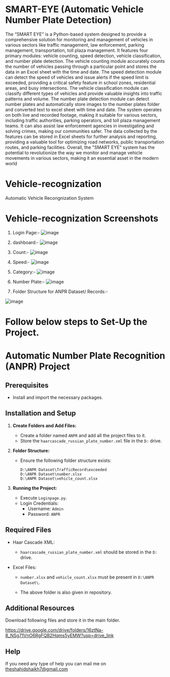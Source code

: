 # SMART-EYE (Automatic Vehicle Number Plate Detection)
The “SMART EYE” is a Python-based system designed to provide a comprehensive solution for monitoring and management of vehicles in various sectors like traffic management, law enforcement, parking management, transportation, toll plaza management. It features four primary modules: vehicle counting, speed detection, vehicle classification, and number plate detection. The vehicle counting module accurately counts the number of vehicles passing through a particular point and stores the data in an Excel sheet with the time and date. The speed detection module can detect the speed of vehicles and issue alerts if the speed limit is exceeded, providing a critical safety feature in school zones, residential areas, and busy intersections. The vehicle classification module can classify different types of vehicles and provide valuable insights into traffic patterns and volume. The number plate detection module can detect number plates and automatically store images to the number plates folder and converted text to excel sheet with time and date. The system operates on both live and recorded footage, making it suitable for various sectors, including traffic authorities, parking operators, and toll plaza management teams. It can also assist law enforcement agencies in investigating and solving crimes, making our communities safer. The data collected by the features can be stored in Excel sheets for further analysis and reporting, providing a valuable tool for optimizing road networks, public transportation routes, and parking facilities. Overall, the "SMART EYE" system has the potential to revolutionize the way we monitor and manage vehicle movements in various sectors, making it an essential asset in the modern world
# Vehicle-recognization
Automatic Vehicle Recongnization System

# Vehicle-recognization Screenshots

1) Login Page:-
![image](https://github.com/gauravtanpure/Vehicle-recognization/assets/147535321/ac3ea894-10f9-4f53-ac1f-74dbb5e1bfe3)
 
2) dashboard:-
![image](https://github.com/gauravtanpure/Vehicle-recognization/assets/147535321/6fe720b8-6e61-443a-9816-2fc770b48789)

3) Count:-
![image](https://github.com/gauravtanpure/Vehicle-recognization/assets/147535321/17c2bb31-0730-438b-a7ec-a77aea43e8b9)

4) Speed:-
![image](https://github.com/gauravtanpure/Vehicle-recognization/assets/147535321/92ead0b1-c9d7-47e8-b433-5e4a857f065f)

5) Category:-
![image](https://github.com/gauravtanpure/Vehicle-recognization/assets/147535321/e44578e6-7e06-4755-a8e3-57bb22c57c6b)

6) Number Plate:-
![image](https://github.com/gauravtanpure/Vehicle-recognization/assets/147535321/410fd9ad-f23b-4686-86f3-51013a293cc8)

7) Folder Structure for ANPR Dataset/ Records:-
   
![image](https://github.com/gauravtanpure/Vehicle-recognization/assets/147535321/fa17a0ea-1c38-4112-bcb3-ebcba895f5db)


# Follow below steps to Set-Up the Project.

# Automatic Number Plate Recognition (ANPR) Project

## Prerequisites

- Install and import the necessary packages.

## Installation and Setup

1. **Create Folders and Add Files:**
   - Create a folder named `ANPR` and add all the project files to it.
   - Store the `haarcascade_russian_plate_number.xml` file in the `D:` drive.

2. **Folder Structure:**
   - Ensure the following folder structure exists:
     ```
     D:\ANPR Dataset\TrafficRecord\exceeded
     D:\ANPR Dataset\number.xlsx
     D:\ANPR Dataset\vehicle_count.xlsx
     ```

3. **Running the Project:**
   - Execute `Loginpage.py`.
   - Login Credentials:
     - Username: `Admin`
     - Password: `ANPR`

## Required Files

- Haar Cascade XML:
  - `haarcascade_russian_plate_number.xml` should be stored in the `D:` drive.

- Excel Files:
  - `number.xlsx` and `vehicle_count.xlsx` must be present in `D:\ANPR Dataset\`.
 
  - The above folder is also given in repository.

## Additional Resources
Download following files and store it in the main folder.

https://drive.google.com/drive/folders/16ztNa-8_NSg71VnO6RgFQB2Hqms5yEMW?usp=drive_link

## Help
If you need any type of help you can mail me on theshahidshaikh7@gmail.com


